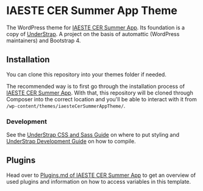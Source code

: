 # IAESTE CER Summer App Theme

The WordPress theme for [IAESTE CER Summer App](https://github.com/pzoechner/iaeste-cer-summer-app/). Its foundation is a copy of [UnderStrap]([Website](https://understrap.github.io/)). A project on the basis of automattic (WordPress maintainers) and Bootstrap 4.

## Installation

You can clone this repository into your themes folder if needed.

The recommended way is to first go through the installation process of [IAESTE CER Summer App](https://github.com/pzoechner/iaeste-cer-summer-app/). With that, this repository will be cloned through Composer into the correct location and you'll be able to interact with it from `/wp-content/themes/iaesteCerSummerAppTheme/`.

### Development

See the [UnderStrap CSS and Sass Guide](https://github.com/pzoechner/iaeste-cer-summer-app-theme/blob/master/README-UNDERSTRAP.md#confused-by-all-the-css-and-sass-files) on where to put styling and [UnderStrap Development Guide](https://github.com/pzoechner/iaeste-cer-summer-app-theme/blob/master/README-UNDERSTRAP.md#developing-with-npm-gulp-and-sass-and-browser-sync1) on how to compile.

## Plugins

Head over to [Plugins.md of IAESTE CER Summer App](https://github.com/pzoechner/iaeste-cer-summer-app/blob/master/PLUGINS.md) to get an overview of used plugins and information on how to access variables in this template.

